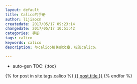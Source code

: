 ```yaml
---
layout: default
title: Calico的手册
author: lijiaocn
createdate: 2017/05/17 09:23:14
changedate: 2017/05/17 10:51:42
categories: 手册
tags: calico
keywords: calico
description: 与calico相关的文章，标签calico。

---
```


* auto-gen TOC:
{:toc}

{% for post in site.tags.calico %}
<a href="{{ site.baseurl }}{{ post.url }}">{{ post.title }}</a>
{% endfor %}
